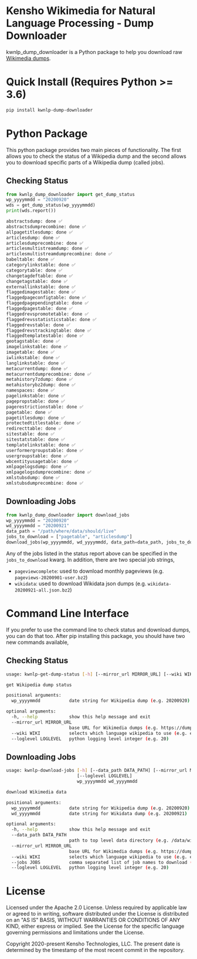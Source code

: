 # Kensho Wikimedia for Natural Language Processing - Dump Downloader

kwnlp_dump_downloader is a Python package to help you download raw [Wikimedia dumps](https://dumps.wikimedia.org/).

# Quick Install (Requires Python >= 3.6)

```bash
pip install kwnlp-dump-downloader
```

# Python Package

This python package provides two main pieces of functionality.  The first allows you to check the status of a Wikipedia dump and the second allows you to download specific parts of a Wikipedia dump (called jobs).

## Checking Status

```python
from kwnlp_dump_downloader import get_dump_status
wp_yyyymmdd = "20200920"
wds = get_dump_status(wp_yyyymmdd)
print(wds.report())
```

```bash
abstractsdump: done ✅
abstractsdumprecombine: done ✅
allpagetitlesdump: done ✅
articlesdump: done ✅
articlesdumprecombine: done ✅
articlesmultistreamdump: done ✅
articlesmultistreamdumprecombine: done ✅
babeltable: done ✅
categorylinkstable: done ✅
categorytable: done ✅
changetagdeftable: done ✅
changetagstable: done ✅
externallinkstable: done ✅
flaggedimagestable: done ✅
flaggedpageconfigtable: done ✅
flaggedpagependingtable: done ✅
flaggedpagestable: done ✅
flaggedrevspromotetable: done ✅
flaggedrevsstatisticstable: done ✅
flaggedrevstable: done ✅
flaggedrevstrackingtable: done ✅
flaggedtemplatestable: done ✅
geotagstable: done ✅
imagelinkstable: done ✅
imagetable: done ✅
iwlinkstable: done ✅
langlinkstable: done ✅
metacurrentdump: done ✅
metacurrentdumprecombine: done ✅
metahistory7zdump: done ✅
metahistorybz2dump: done ✅
namespaces: done ✅
pagelinkstable: done ✅
pagepropstable: done ✅
pagerestrictionstable: done ✅
pagetable: done ✅
pagetitlesdump: done ✅
protectedtitlestable: done ✅
redirecttable: done ✅
sitestable: done ✅
sitestatstable: done ✅
templatelinkstable: done ✅
userformergroupstable: done ✅
usergroupstable: done ✅
wbcentityusagetable: done ✅
xmlpagelogsdump: done ✅
xmlpagelogsdumprecombine: done ✅
xmlstubsdump: done ✅
xmlstubsdumprecombine: done ✅
```

## Downloading Jobs

```python
from kwnlp_dump_downloader import download_jobs
wp_yyyymmdd = "20200920"
wd_yyyymmdd = "20200921"
data_path = "/path/where/data/should/live"
jobs_to_download = ["pagetable", "articlesdump"]
download_jobs(wp_yyyymmdd, wd_yyyymmdd, data_path=data_path, jobs_to_download=jobs_to_download)
```

Any of the jobs listed in the status report above can be specified in the `jobs_to_download` kwarg. In addition, there are two special job strings,

* `pageviewcomplete`: used to download monthly pageviews (e.g. `pageviews-20200901-user.bz2`)
* `wikidata`: used to download Wikidata json dumps (e.g. `wikidata-20200921-all.json.bz2`)


# Command Line Interface

If you prefer to use the command line to check status and download dumps, you can do that too. After pip installing this package, you should have two new commands available,

## Checking Status

```bash
usage: kwnlp-get-dump-status [-h] [--mirror_url MIRROR_URL] [--wiki WIKI] [--loglevel LOGLEVEL] wp_yyyymmdd

get Wikipedia dump status

positional arguments:
  wp_yyyymmdd           date string for Wikipedia dump (e.g. 20200920)

optional arguments:
  -h, --help            show this help message and exit
  --mirror_url MIRROR_URL
                        base URL for Wikimedia dumps (e.g. https://dumps.wikimedia.org)
  --wiki WIKI           selects which language wikipedia to use (e.g. enwiki)
  --loglevel LOGLEVEL   python logging level integer (e.g. 20)
```

## Downloading Jobs

```bash
usage: kwnlp-download-jobs [-h] [--data_path DATA_PATH] [--mirror_url MIRROR_URL] [--wiki WIKI] [--jobs JOBS]
                           [--loglevel LOGLEVEL]
                           wp_yyyymmdd wd_yyyymmdd

download Wikimedia data

positional arguments:
  wp_yyyymmdd           date string for Wikipedia dump (e.g. 20200920)
  wd_yyyymmdd           date string for Wikidata dump (e.g. 20200921)

optional arguments:
  -h, --help            show this help message and exit
  --data_path DATA_PATH
                        path to top level data directory (e.g. /data/wikimedia-ingestion)
  --mirror_url MIRROR_URL
                        base URL for Wikimedia dumps (e.g. https://dumps.wikimedia.org)
  --wiki WIKI           selects which language wikipedia to use (e.g. enwiki)
  --jobs JOBS           comma separated list of job names to download (e.g. pagecounts,pagetable)
  --loglevel LOGLEVEL   python logging level integer (e.g. 20)
```

# License

Licensed under the Apache 2.0 License. Unless required by applicable law or agreed to in writing, software distributed under the License is distributed on an "AS IS" BASIS, WITHOUT WARRANTIES OR CONDITIONS OF ANY KIND, either express or implied. See the License for the specific language governing permissions and limitations under the License.

Copyright 2020-present Kensho Technologies, LLC. The present date is determined by the timestamp of the most recent commit in the repository.
